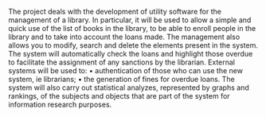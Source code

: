 The project deals with the development of utility software for the management of a library. In particular, it will be used to allow a simple and quick use of the list of books in the library, to be able to enroll people in the library and to take into account the loans made. The management also allows you to modify, search and delete the elements present in the system.
The system will automatically check the loans and highlight those overdue to facilitate the assignment of any sanctions by the librarian. External systems will be used to:
• authentication of those who can use the new system, ie librarians;
• the generation of fines for overdue loans.
The system will also carry out statistical analyzes, represented by graphs and rankings, of the subjects and objects that are part of the system for information research purposes.

